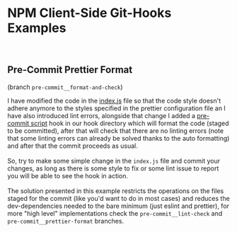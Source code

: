 # NPM Client-Side Git-Hooks Examples

\
&NewLine;

## Pre-Commit Prettier Format

(branch `pre-commit__format-and-check`)

I have modified the code in the [index.js](./index.js) file so that the code style doesn't adhere anymore to the styles specified in the prettier configuration file an I have also introduced lint errors, alongside that change I added a [pre-commit script](git-hooks/pre-commit) hook in our hook directory which will format the code (staged to be committed), after that will check that there are no linting errors (note that some linting errors can already be solved thanks to the auto formatting) and after that the commit proceeds as usual.
\
\
So, try to make some simple change in the `index.js` file and commit your changes, as long as there is some style to fix or some lint issue to report you will be able to see the hook in action.
\
\
The solution presented in this example restricts the operations on the files staged for the commit (like you'd want to do in most cases) and reduces the dev-dependencies needed to the bare minimum (just eslint and prettier), for more "high level" implementations check the
`pre-commit__lint-check` and `pre-commit__prettier-format` branches.
